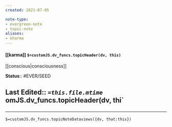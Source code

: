 ```yaml
---
created: 2021-07-05

note-type: 
- evergreen-note
- topic-note
aliases:
- kharma
---
```

 
#### [[karma]] `$=customJS.dv_funcs.topicHeader(dv, this)`
[[conscious|consciousness]]

**Status**:: #EVER/SEED

**Last Edited**:: *`=this.file.mtime`*
omJS.dv_funcs.topicHeader(dv, thi` 
- 

### <hr class="dataviews"/>

`$=customJS.dv_funcs.topicNoteDataviews({dv, that:this})`